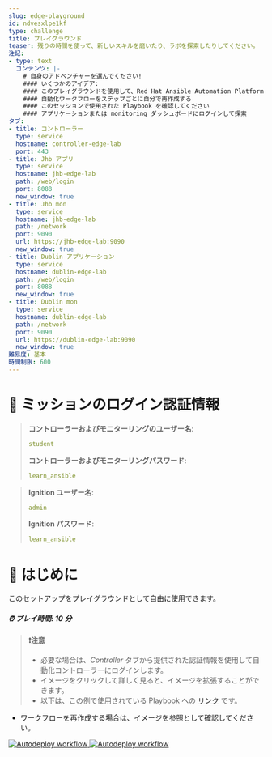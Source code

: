```yaml
---
slug: edge-playground
id: ndvesxlpe1kf
type: challenge
title: プレイグラウンド
teaser: 残りの時間を使って、新しいスキルを磨いたり、ラボを探索したりしてください。
注記:
- type: text
  コンテンツ: |-
    # 自身のアドベンチャーを選んでください!
    #### いくつかのアイデア:
    #### このプレイグラウンドを使用して、Red Hat Ansible Automation Platform のグローバル設定を確認します
    #### 自動化ワークフローをステップごとに自分で再作成する
    #### このセッションで使用された Playbook を確認してください
    #### アプリケーションまたは monitoring ダッシュボードにログインして探索
タブ:
- title: コントローラー
  type: service
  hostname: controller-edge-lab
  port: 443
- title: Jhb アプリ
  type: service
  hostname: jhb-edge-lab
  path: /web/login
  port: 8088
  new_window: true
- title: Jhb mon
  type: service
  hostname: jhb-edge-lab
  path: /network
  port: 9090
  url: https://jhb-edge-lab:9090
  new_window: true
- title: Dublin アプリケーション
  type: service
  hostname: dublin-edge-lab
  path: /web/login
  port: 8088
  new_window: true
- title: Dublin mon
  type: service
  hostname: dublin-edge-lab
  path: /network
  port: 9090
  url: https://dublin-edge-lab:9090
  new_window: true
難易度: 基本
時間制限: 600
---
```


🔐 ミッションのログイン認証情報
===

>**コントローラーおよびモニターリングのユーザー名**:
> ```yaml
>student
>```
>**コントローラーおよびモニターリングパスワード**:
>```yaml
>learn_ansible
>```

>**Ignition ユーザー名**:
> ```yaml
>admin
>```
>**Ignition パスワード**:
>```yaml
>learn_ansible
>```

👋 はじめに
===
このセットアップをプレイグラウンドとして自由に使用できます。

##### ⏰ プレイ時間: *10 分*

>**❗️注意**
>
>* 必要な場合は、_Controller_ タブから提供された認証情報を使用して自動化コントローラーにログインします。
>* イメージをクリックして詳しく見ると、イメージを拡張することができます。
>* 以下は、この例で使用されている Playbook への [リンク](https://github.com/craig-br/instruqt-track-content/tree/devel/getting-started-edge-lab/playbooks) です。

* ワークフローを再作成する場合は、イメージを参照として確認してください。

<a href="#wf">
  <img alt="Autodeploy workflow" src="../assets/img/wf.png" />
</a>

<a href="#" class="lightbox" id="wf">
  <img alt="Autodeploy workflow" src="../assets/img/wf.png" />
</a>
